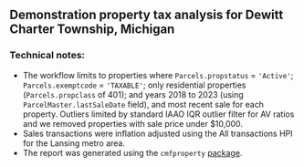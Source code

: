 ## Demonstration property tax analysis for Dewitt Charter Township, Michigan

### Technical notes:
* The workflow limits to properties where `Parcels.propstatus` = `'Active'`; `Parcels.exemptcode` = `'TAXABLE'`; only residential properties (`Parcels.propclass` of 401); and years 2018 to 2023 (using `ParcelMaster.lastSaleDate` field), and most recent sale for each property. Outliers limited by standard IAAO IQR outlier filter for AV ratios and we removed properties with sale price under $10,000.
* Sales transactions were inflation adjusted using the All transactions HPI for the Lansing metro area.
* The report was generated using the `cmfproperty` [package](https://cmf-uchicago.github.io/cmfproperty/index.html).
